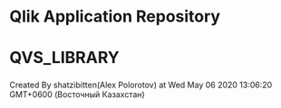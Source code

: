 # Qlik Application Repository 
# QVS_LIBRARY
### 
Created By shatzibitten(Alex Polorotov) at Wed May 06 2020 13:06:20 GMT+0600 (Восточный Казахстан)